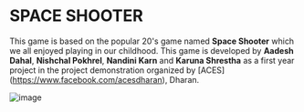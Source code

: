 # SPACE SHOOTER 

This game is based on the popular 20's game named **Space Shooter** which we all enjoyed playing in our childhood. This game is developed by **Aadesh Dahal**, **Nishchal Pokhrel**, **Nandini Karn** and **Karuna Shrestha** as a first year project in the project demonstration organized by [ACES] (https://www.facebook.com/acesdharan), Dharan. 

![image](https://github.com/user-attachments/assets/9af12a9e-fbdb-4e91-b1c5-c2c7e35c1ab1)
